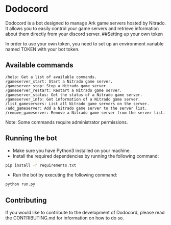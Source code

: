 # Dodocord

Dodocord is a bot designed to manage Ark game servers hosted by Nitrado. It allows you to easily control your game servers and retrieve information about them directly from your discord server.
##Setting up your own token

In order to use your own token, you need to set up an environment variable named TOKEN with your bot token.
## Available commands

    /help: Get a list of available commands.
    /gameserver_start: Start a Nitrado game server.
    /gameserver_stop: Stop a Nitrado game server.
    /gameserver_restart: Restart a Nitrado game server.
    /gameserver_status: Get the status of a Nitrado game server.
    /gameserver_info: Get information of a Nitrado game server.
    /list_gameservers: List all Nitrado game servers on the server.
    /add_gameserver: Add a Nitrado game server to the server list.
    /remove_gameserver: Remove a Nitrado game server from the server list.

Note: Some commands require administrator permissions.
## Running the bot

- Make sure you have Python3 installed on your machine.
- Install the required dependencies by running the following command:

```bash
pip install -r requirements.txt
```

- Run the bot by executing the following command:

```bash
python run.py
```

## Contributing

If you would like to contribute to the development of Dodocord, please read the CONTRIBUTING.md for information on how to do so.
